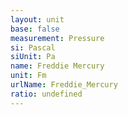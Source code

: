 ```yaml
---
layout: unit
base: false
measurement: Pressure
si: Pascal
siUnit: Pa
name: Freddie Mercury
unit: Fm
urlName: Freddie_Mercury
ratio: undefined
---
```

